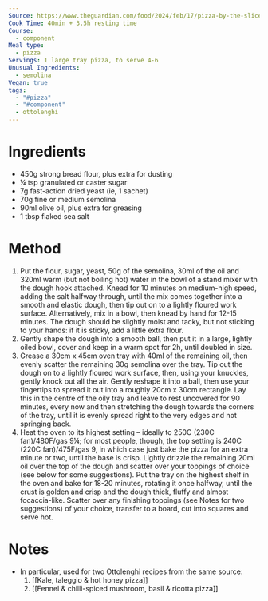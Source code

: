 ```yaml
---
Source: https://www.theguardian.com/food/2024/feb/17/pizza-by-the-slice-recipes-al-taglio-mushrooms-basil-ricotta-kale-taleggio-honey-yotam-ottolenghi
Cook Time: 40min + 3.5h resting time
Course:
  - component
Meal type:
  - pizza
Servings: 1 large tray pizza, to serve 4-6
Unusual Ingredients:
  - semolina
Vegan: true
tags:
  - "#pizza"
  - "#component"
  - ottolenghi
---
```

# Ingredients

- 450g strong bread flour, plus extra for dusting
- ¼ tsp granulated or caster sugar
- 7g fast-action dried yeast (ie, 1 sachet)
- 70g fine or medium semolina
- 90ml olive oil, plus extra for greasing
- 1 tbsp flaked sea salt

# Method

1. Put the flour, sugar, yeast, 50g of the semolina, 30ml of the oil and 320ml warm (but not boiling hot) water in the bowl of a stand mixer with the dough hook attached. Knead for 10 minutes on medium-high speed, adding the salt halfway through, until the mix comes together into a smooth and elastic dough, then tip out on to a lightly floured work surface. Alternatively, mix in a bowl, then knead by hand for 12-15 minutes. The dough should be slightly moist and tacky, but not sticking to your hands: if it is sticky, add a little extra flour.
2. Gently shape the dough into a smooth ball, then put it in a large, lightly oiled bowl, cover and keep in a warm spot for 2h, until doubled in size.
3. Grease a 30cm x 45cm oven tray with 40ml of the remaining oil, then evenly scatter the remaining 30g semolina over the tray. Tip out the dough on to a lightly floured work surface, then, using your knuckles, gently knock out all the air. Gently reshape it into a ball, then use your fingertips to spread it out into a roughly 20cm x 30cm rectangle. Lay this in the centre of the oily tray and leave to rest uncovered for 90 minutes, every now and then stretching the dough towards the corners of the tray, until it is evenly spread right to the very edges and not springing back.
4. Heat the oven to its highest setting – ideally to 250C (230C fan)/480F/gas 9¼; for most people, though, the top setting is 240C (220C fan)/475F/gas 9, in which case just bake the pizza for an extra minute or two, until the base is crisp. Lightly drizzle the remaining 20ml oil over the top of the dough and scatter over your toppings of choice (see below for some suggestions). Put the tray on the highest shelf in the oven and bake for 18-20 minutes, rotating it once halfway, until the crust is golden and crisp and the dough thick, fluffy and almost focaccia-like. Scatter over any finishing toppings (see Notes for two suggestions) of your choice, transfer to a board, cut into squares and serve hot.

# Notes

- In particular, used for two Ottolenghi recipes from the same source:
	1. [[Kale, taleggio & hot honey pizza]] 
	2. [[Fennel & chilli-spiced mushroom, basil & ricotta pizza]]